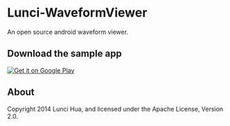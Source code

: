 # Lunci-WaveformViewer
An open source android waveform viewer.

## Download the sample app
[![Get it on Google Play](https://developer.android.com/images/brand/en_generic_rgb_wo_60.png)](https://play.google.com/store/apps/details?id=org.lunci.lunci_waveform_example)

## About
Copyright 2014 Lunci Hua, and licensed under the Apache License, Version 2.0.
